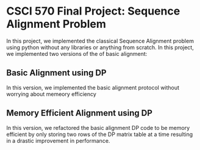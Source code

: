 # CSCI 570 Final Project: Sequence Alignment Problem 
In this project, we implemented the classical Sequence Alignment problem using python without any libraries or anything from scratch. In this project, we implemented two versions of the of basic alignment: 
## Basic Alignment using DP 
In this version, we implemented the basic alignment protocol without worrying about memeory efficiency 
## Memory Efficient Alignment using DP 
In this version, we refactored the basic alignment DP code to be memory efficient by only storing two rows of the DP matrix table at a time resulting in a drastic improvement in performance. 

